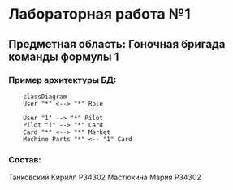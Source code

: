 # Лабораторная работа №1

## Предметная область: Гоночная бригада команды формулы 1

### Пример архитектуры БД:

```mermaid
    classDiagram
    User "*" <--> "*" Role

    User "1" --> "*" Pilot
    Pilot "1" --> "*" Card
    Card "*" <--> "*" Market
    Machine Parts "*" <-- "1" Card
```

### Состав: 
Танковский Кирилл P34302
Мастюкина Мария P34302